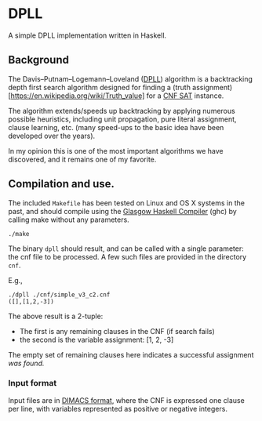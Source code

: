 # DPLL
A simple DPLL implementation written in Haskell.

## Background
The Davis–Putnam–Logemann–Loveland ([DPLL](https://en.wikipedia.org/wiki/DPLL_algorithm)) algorithm is a backtracking depth first search algorithm designed for finding a (truth assignment)[https://en.wikipedia.org/wiki/Truth_value] for a [CNF SAT](https://en.wikipedia.org/wiki/Boolean_satisfiability_problem) instance.

The algorithm extends/speeds up backtracking by applying numerous possible heuristics, including unit propagation, pure literal assignment, clause learning, etc. (many speed-ups to the basic idea have been developed over the years).

In my opinion this is one of the most important algorithms we have discovered, and it remains one of my favorite.

## Compilation and use.

The included `Makefile` has been tested on Linux and OS X systems in the past, and should compile using the [Glasgow Haskell Compiler](https://www.haskell.org/ghc/) (ghc) by calling make without any parameters.
```
./make
```

The binary `dpll` should result, and can be called with a single parameter: the cnf file to be processed. A few such files are provided in the directory `cnf`.

E.g.,
```
./dpll ./cnf/simple_v3_c2.cnf
([],[1,2,-3])
```

The above result is a 2-tuple:
* The first is any remaining clauses in the CNF (if search fails)
* the second is the variable assignment: [1, 2, -3]

The empty set of remaining clauses here indicates a successful assignment *was found.*

### Input format

Input files are in [DIMACS format](https://people.sc.fsu.edu/~jburkardt/data/cnf/cnf.html), where the CNF is expressed one clause per line, with variables represented as positive or negative integers.

